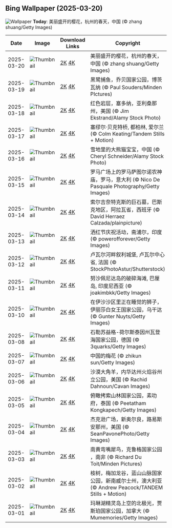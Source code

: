 
  ## Bing Wallpaper (2025-03-20)
  ![Wallpaper](https://cn.bing.com/th?id=OHR.SpringequinoxY25_ZH-CN1635828827_UHD.jpg&w=1024) **Today**: 美丽盛开的樱花，杭州的春天，中国 (© zhang shuang/Getty Images)
  


  | Date       | Image      | Download Links    | Copyright    |
  |------------|------------|-------------------|--------------|
  | 2025-03-20 | ![Thumbnail](https://cn.bing.com/th?id=OHR.SpringequinoxY25_ZH-CN1635828827_UHD.jpg&w=384&h=216) | [2K](https://cn.bing.com/th?id=OHR.SpringequinoxY25_ZH-CN1635828827_UHD.jpg&w=2560&h=1440) [4K](https://cn.bing.com/th?id=OHR.SpringequinoxY25_ZH-CN1635828827_UHD.jpg&w=3840&h=2160) | 美丽盛开的樱花，杭州的春天，中国 (© zhang shuang/Getty Images) |
  | 2025-03-19 | ![Thumbnail](https://cn.bing.com/th?id=OHR.BlackHeron_ZH-CN6764711050_UHD.jpg&w=384&h=216) | [2K](https://cn.bing.com/th?id=OHR.BlackHeron_ZH-CN6764711050_UHD.jpg&w=2560&h=1440) [4K](https://cn.bing.com/th?id=OHR.BlackHeron_ZH-CN6764711050_UHD.jpg&w=3840&h=2160) | 黑鹭捕鱼，乔贝国家公园，博茨瓦纳 (© Paul Souders/Minden PIctures) |
  | 2025-03-18 | ![Thumbnail](https://cn.bing.com/th?id=OHR.SedonaSpring_ZH-CN6305197600_UHD.jpg&w=384&h=216) | [2K](https://cn.bing.com/th?id=OHR.SedonaSpring_ZH-CN6305197600_UHD.jpg&w=2560&h=1440) [4K](https://cn.bing.com/th?id=OHR.SedonaSpring_ZH-CN6305197600_UHD.jpg&w=3840&h=2160) | 红色岩层，塞多纳，亚利桑那州，美国 (© Jim Ekstrand/Alamy Stock Photo) |
  | 2025-03-17 | ![Thumbnail](https://cn.bing.com/th?id=OHR.BeckettBridge_ZH-CN6206942429_UHD.jpg&w=384&h=216) | [2K](https://cn.bing.com/th?id=OHR.BeckettBridge_ZH-CN6206942429_UHD.jpg&w=2560&h=1440) [4K](https://cn.bing.com/th?id=OHR.BeckettBridge_ZH-CN6206942429_UHD.jpg&w=3840&h=2160) | 塞缪尔·贝克特桥, 都柏林, 爱尔兰 (© Colm Keating/Tandem Stills + Motion) |
  | 2025-03-16 | ![Thumbnail](https://cn.bing.com/th?id=OHR.PandaSnow_ZH-CN5981854301_UHD.jpg&w=384&h=216) | [2K](https://cn.bing.com/th?id=OHR.PandaSnow_ZH-CN5981854301_UHD.jpg&w=2560&h=1440) [4K](https://cn.bing.com/th?id=OHR.PandaSnow_ZH-CN5981854301_UHD.jpg&w=3840&h=2160) | 雪地里的大熊猫宝宝，中国 (© Cheryl Schneider/Alamy Stock Photo) |
  | 2025-03-15 | ![Thumbnail](https://cn.bing.com/th?id=OHR.ForumRomanum_ZH-CN5873120178_UHD.jpg&w=384&h=216) | [2K](https://cn.bing.com/th?id=OHR.ForumRomanum_ZH-CN5873120178_UHD.jpg&w=2560&h=1440) [4K](https://cn.bing.com/th?id=OHR.ForumRomanum_ZH-CN5873120178_UHD.jpg&w=3840&h=2160) | 罗马广场上的罗马萨图尔诺农神庙，罗马，意大利 (© Nico De Pasquale Photography/Getty Images) |
  | 2025-03-14 | ![Thumbnail](https://cn.bing.com/th?id=OHR.BasqueDolmen_ZH-CN2364777801_UHD.jpg&w=384&h=216) | [2K](https://cn.bing.com/th?id=OHR.BasqueDolmen_ZH-CN2364777801_UHD.jpg&w=2560&h=1440) [4K](https://cn.bing.com/th?id=OHR.BasqueDolmen_ZH-CN2364777801_UHD.jpg&w=3840&h=2160) | 索尔吉奈特克斯的巨石墓，巴斯克地区，阿拉瓦省，西班牙 (© David Herraez Calzada/plainpicture) |
  | 2025-03-13 | ![Thumbnail](https://cn.bing.com/th?id=OHR.HoliColors_ZH-CN2177185823_UHD.jpg&w=384&h=216) | [2K](https://cn.bing.com/th?id=OHR.HoliColors_ZH-CN2177185823_UHD.jpg&w=2560&h=1440) [4K](https://cn.bing.com/th?id=OHR.HoliColors_ZH-CN2177185823_UHD.jpg&w=3840&h=2160) | 洒红节庆祝活动，斋浦尔，印度 (© powerofforever/Getty Images) |
  | 2025-03-12 | ![Thumbnail](https://cn.bing.com/th?id=OHR.ChateauLoire_ZH-CN5040147638_UHD.jpg&w=384&h=216) | [2K](https://cn.bing.com/th?id=OHR.ChateauLoire_ZH-CN5040147638_UHD.jpg&w=2560&h=1440) [4K](https://cn.bing.com/th?id=OHR.ChateauLoire_ZH-CN5040147638_UHD.jpg&w=3840&h=2160) | 卢瓦尔河畔叙利城堡, 卢瓦尔中心省, 法国 (© StockPhotoAstur/Shutterstock) |
  | 2025-03-11 | ![Thumbnail](https://cn.bing.com/th?id=OHR.NusaPenida_ZH-CN4934656933_UHD.jpg&w=384&h=216) | [2K](https://cn.bing.com/th?id=OHR.NusaPenida_ZH-CN4934656933_UHD.jpg&w=2560&h=1440) [4K](https://cn.bing.com/th?id=OHR.NusaPenida_ZH-CN4934656933_UHD.jpg&w=3840&h=2160) | 努沙佩尼达岛的破碎海滩, 巴厘岛, 印度尼西亚 (© joakimbkk/Getty Images) |
  | 2025-03-10 | ![Thumbnail](https://cn.bing.com/th?id=OHR.NappingLion_ZH-CN1214312983_UHD.jpg&w=384&h=216) | [2K](https://cn.bing.com/th?id=OHR.NappingLion_ZH-CN1214312983_UHD.jpg&w=2560&h=1440) [4K](https://cn.bing.com/th?id=OHR.NappingLion_ZH-CN1214312983_UHD.jpg&w=3840&h=2160) | 在伊沙沙区里正在睡觉的狮子，伊丽莎白女王国家公园，乌干达 (© Gunter Nuyts/Getty Images) |
  | 2025-03-08 | ![Thumbnail](https://cn.bing.com/th?id=OHR.WaddenSeaBiosphereReserve_ZH-CN9012125146_UHD.jpg&w=384&h=216) | [2K](https://cn.bing.com/th?id=OHR.WaddenSeaBiosphereReserve_ZH-CN9012125146_UHD.jpg&w=2560&h=1440) [4K](https://cn.bing.com/th?id=OHR.WaddenSeaBiosphereReserve_ZH-CN9012125146_UHD.jpg&w=3840&h=2160) | 石勒苏益格-荷尔斯泰因州瓦登海国家公园，德国 (© 3quarks/Getty Images) |
  | 2025-03-07 | ![Thumbnail](https://cn.bing.com/th?id=OHR.PlumBlossom_ZH-CN5888621119_UHD.jpg&w=384&h=216) | [2K](https://cn.bing.com/th?id=OHR.PlumBlossom_ZH-CN5888621119_UHD.jpg&w=2560&h=1440) [4K](https://cn.bing.com/th?id=OHR.PlumBlossom_ZH-CN5888621119_UHD.jpg&w=3840&h=2160) | 中国的梅花 (© zhikun sun/Getty Images) |
  | 2025-03-06 | ![Thumbnail](https://cn.bing.com/th?id=OHR.NevadaBigHorns_ZH-CN5987046965_UHD.jpg&w=384&h=216) | [2K](https://cn.bing.com/th?id=OHR.NevadaBigHorns_ZH-CN5987046965_UHD.jpg&w=2560&h=1440) [4K](https://cn.bing.com/th?id=OHR.NevadaBigHorns_ZH-CN5987046965_UHD.jpg&w=3840&h=2160) | 沙漠大角羊，内华达州火焰谷州立公园，美国 (© Rachid Dahnoun/Cavan Images) |
  | 2025-03-05 | ![Thumbnail](https://cn.bing.com/th?id=OHR.SuratThani_ZH-CN4797096558_UHD.jpg&w=384&h=216) | [2K](https://cn.bing.com/th?id=OHR.SuratThani_ZH-CN4797096558_UHD.jpg&w=2560&h=1440) [4K](https://cn.bing.com/th?id=OHR.SuratThani_ZH-CN4797096558_UHD.jpg&w=3840&h=2160) | 俯瞰拷索山林国家公园，素叻府，泰国 (© Peetatham Kongkapech/Getty Images) |
  | 2025-03-04 | ![Thumbnail](https://cn.bing.com/th?id=OHR.MardiGrasJackson_ZH-CN3456301377_UHD.jpg&w=384&h=216) | [2K](https://cn.bing.com/th?id=OHR.MardiGrasJackson_ZH-CN3456301377_UHD.jpg&w=2560&h=1440) [4K](https://cn.bing.com/th?id=OHR.MardiGrasJackson_ZH-CN3456301377_UHD.jpg&w=3840&h=2160) | 杰克逊广场，新奥尔良，路易斯安那州，美国 (© SeanPavonePhoto/Getty Images) |
  | 2025-03-03 | ![Thumbnail](https://cn.bing.com/th?id=OHR.HornbillPair_ZH-CN3380997666_UHD.jpg&w=384&h=216) | [2K](https://cn.bing.com/th?id=OHR.HornbillPair_ZH-CN3380997666_UHD.jpg&w=2560&h=1440) [4K](https://cn.bing.com/th?id=OHR.HornbillPair_ZH-CN3380997666_UHD.jpg&w=3840&h=2160) | 南黄弯嘴犀鸟，克鲁格国家公园 ，南非 (© Richard Du Toit/Minden Pictures) |
  | 2025-03-02 | ![Thumbnail](https://cn.bing.com/th?id=OHR.EucalyptusForest_ZH-CN3052498076_UHD.jpg&w=384&h=216) | [2K](https://cn.bing.com/th?id=OHR.EucalyptusForest_ZH-CN3052498076_UHD.jpg&w=2560&h=1440) [4K](https://cn.bing.com/th?id=OHR.EucalyptusForest_ZH-CN3052498076_UHD.jpg&w=3840&h=2160) | 桉树，梅加龙谷，蓝山山脉国家公园，新南威尔士州，澳大利亚 (© Andrew Peacock/TANDEM Stills + Motion) |
  | 2025-03-01 | ![Thumbnail](https://cn.bing.com/th?id=OHR.MaligneLakeJasper_ZH-CN2664289451_UHD.jpg&w=384&h=216) | [2K](https://cn.bing.com/th?id=OHR.MaligneLakeJasper_ZH-CN2664289451_UHD.jpg&w=2560&h=1440) [4K](https://cn.bing.com/th?id=OHR.MaligneLakeJasper_ZH-CN2664289451_UHD.jpg&w=3840&h=2160) | 玛琳湖精灵岛上空的北极光，贾斯珀国家公园，加拿大 (© Mumemories/Getty Images) |